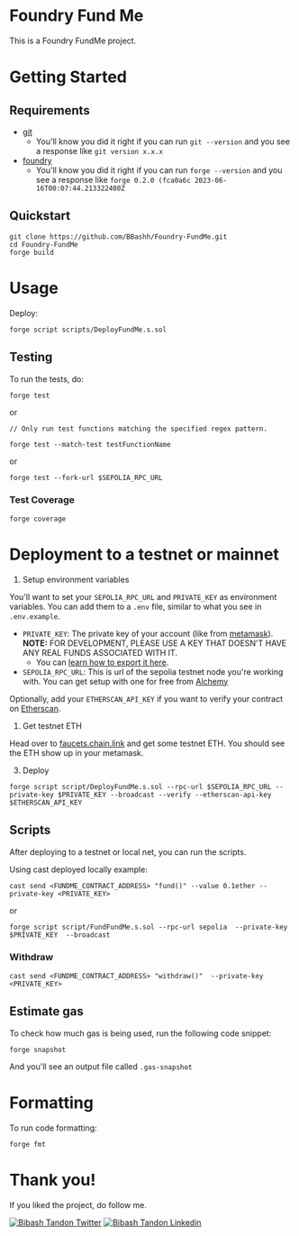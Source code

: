 # Foundry Fund Me

This is a Foundry FundMe project.

# Getting Started

## Requirements

- [git](https://git-scm.com/book/en/v2/Getting-Started-Installing-Git)
  - You'll know you did it right if you can run `git --version` and you see a response like `git version x.x.x`
- [foundry](https://getfoundry.sh/)
  - You'll know you did it right if you can run `forge --version` and you see a response like `forge 0.2.0 (fca0a6c 2023-06-16T00:07:44.213322400Z`


## Quickstart

```
git clone https://github.com/BBashh/Foundry-FundMe.git
cd Foundry-FundMe
forge build
```

# Usage

Deploy:

```
forge script scripts/DeployFundMe.s.sol
```

## Testing

To run the tests, do:
```
forge test
```

or 

```
// Only run test functions matching the specified regex pattern.

forge test --match-test testFunctionName
```

or

```
forge test --fork-url $SEPOLIA_RPC_URL
```

### Test Coverage

```
forge coverage
```


# Deployment to a testnet or mainnet

1. Setup environment variables

You'll want to set your `SEPOLIA_RPC_URL` and `PRIVATE_KEY` as environment variables. You can add them to a `.env` file, similar to what you see in `.env.example`.

- `PRIVATE_KEY`: The private key of your account (like from [metamask](https://metamask.io/)). **NOTE:** FOR DEVELOPMENT, PLEASE USE A KEY THAT DOESN'T HAVE ANY REAL FUNDS ASSOCIATED WITH IT.
  - You can [learn how to export it here](https://metamask.zendesk.com/hc/en-us/articles/360015289632-How-to-Export-an-Account-Private-Key).
- `SEPOLIA_RPC_URL`: This is url of the sepolia testnet node you're working with. You can get setup with one for free from [Alchemy](https://alchemy.com/?a=673c802981)

Optionally, add your `ETHERSCAN_API_KEY` if you want to verify your contract on [Etherscan](https://etherscan.io/).

1. Get testnet ETH

Head over to [faucets.chain.link](https://faucets.chain.link/) and get some testnet ETH. You should see the ETH show up in your metamask.

3. Deploy

```
forge script script/DeployFundMe.s.sol --rpc-url $SEPOLIA_RPC_URL --private-key $PRIVATE_KEY --broadcast --verify --etherscan-api-key $ETHERSCAN_API_KEY
```

## Scripts

After deploying to a testnet or local net, you can run the scripts. 

Using cast deployed locally example: 

```
cast send <FUNDME_CONTRACT_ADDRESS> "fund()" --value 0.1ether --private-key <PRIVATE_KEY>
```

or
```
forge script script/FundFundMe.s.sol --rpc-url sepolia  --private-key $PRIVATE_KEY  --broadcast
```

### Withdraw

```
cast send <FUNDME_CONTRACT_ADDRESS> "withdraw()"  --private-key <PRIVATE_KEY>
```

## Estimate gas

To check how much gas is being used, run the following code snippet:

```
forge snapshot
```

And you'll see an output file called `.gas-snapshot`


# Formatting


To run code formatting:
```
forge fmt
```


# Thank you!

If you liked the project, do follow me.

[![Bibash Tandon Twitter](https://img.shields.io/badge/Twitter-1DA1F2?style=for-the-badge&logo=twitter&logoColor=white)](https://twitter.com/stormyymrots)
[![Bibash Tandon Linkedin](https://img.shields.io/badge/LinkedIn-0077B5?style=for-the-badge&logo=linkedin&logoColor=white)](https://www.linkedin.com/in/bibash-tandon-400720230/)